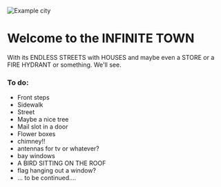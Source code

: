 ![Example city](https://cdn.glitch.com/d2a395c6-3732-46c6-bf65-a47a5a169ced%2Fdemo.png?v=1578455831163)

# Welcome to the INFINITE TOWN

With its ENDLESS STREETS with HOUSES and maybe even a STORE or a FIRE HYDRANT or something. We'll see. 

### To do:
- Front steps
- Sidewalk
- Street
- Maybe a nice tree
- Mail slot in a door
- Flower boxes
- chimney!!
- antennas for tv or whatever?
- bay windows
- A BIRD SITTING ON THE ROOF 
- flag hanging out a window?
- ... to be continued....
